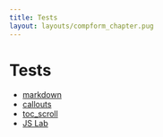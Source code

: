 ```yaml
---
title: Tests
layout: layouts/compform_chapter.pug
---
```



# Tests

- [markdown](./markdown.html)
- [callouts](./callouts.html)
- [toc_scroll](./toc_scroll.html)
- [JS Lab](./jslab.html)